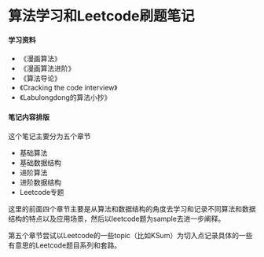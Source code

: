 # 算法学习和Leetcode刷题笔记

#### 学习资料

* 《漫画算法》
* 《漫画算法进阶》
* 《算法导论》
* 《Cracking the code interview》
* 《Labulongdong的算法小抄》

#### 笔记内容排版

这个笔记主要分为五个章节

* 基础算法
* 基础数据结构
* 进阶算法
* 进阶数据结构
* Leetcode专题

这里的前面四个章节主要是从算法和数据结构的角度去学习和记录不同算法和数据结构的特点以及应用场景，然后以leetcode题为sample去进一步阐释。

第五个章节尝试以Leetcode的一些topic（比如KSum）为切入点记录具体的一些有意思的Leetcode题目系列和套路。
